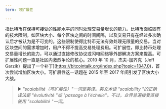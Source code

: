 ```yaml
---
term: 可扩展性

---
```

指比特币在保持可接受的性能水平的同时处理交易量增长的能力。比特币面临固有的技术限制，如区块大小、每个区块之间的时间间隔，以及交易只有在经过多次确认后才被认为是不可变的。这些限制使得比特币无法有效处理无限量的交易。当对区块空间的需求增加时，用户不得不提高交易处理费用。可扩展性，即比特币处理交易量增长的能力，可以通过直接修改协议或闪电网络等外部解决方案来提高。可扩展性问题一直是社区内激烈争论的核心。2010 年 10 月，杰夫-加齐克（Jeff Garzik）提出了一个补丁](https://bitcointalk.org/index.php?topic=1347.0)，首次尝试增加区块大小。可扩展性这一话题在 2015 年至 2017 年间引发了区块大小大战。

> ► *"scalabilité（可扩展性）"一词是英译。英文术语 "scalability "的正确译法是 "évolutivité "或 "passage à l'échelle"。不过，业界普遍接受直接使用 "scalabilité "一词*。